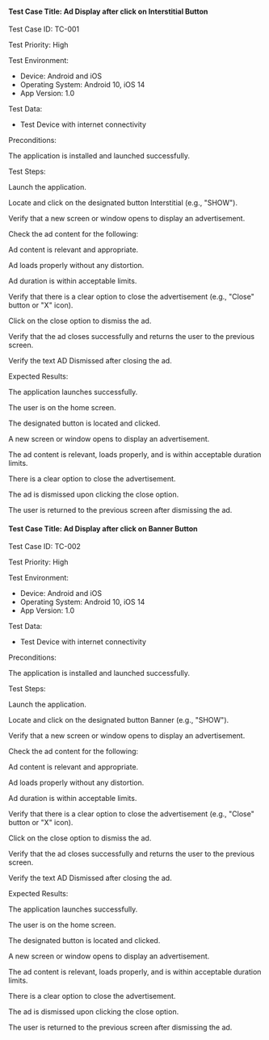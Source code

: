 ﻿#### Test Case Title: Ad Display after click on Interstitial Button

Test Case ID: TC-001

Test Priority: High

Test Environment:

- Device: Android and iOS
- Operating System: Android 10, iOS 14
- App Version: 1.0

Test Data:

- Test Device with internet connectivity

Preconditions:

The application is installed and launched successfully.

Test Steps:

Launch the application.

Locate and click on the designated button Interstitial (e.g., "SHOW").

Verify that a new screen or window opens to display an advertisement.

Check the ad content for the following:

Ad content is relevant and appropriate.

Ad loads properly without any distortion.

Ad duration is within acceptable limits.

Verify that there is a clear option to close the advertisement (e.g., "Close" button or "X" icon).

Click on the close option to dismiss the ad.

Verify that the ad closes successfully and returns the user to the previous screen.

Verify the text AD Dismissed after closing the ad.

Expected Results:

The application launches successfully.

The user is on the home screen.

The designated button is located and clicked.

A new screen or window opens to display an advertisement.

The ad content is relevant, loads properly, and is within acceptable duration limits.

There is a clear option to close the advertisement.

The ad is dismissed upon clicking the close option.

The user is returned to the previous screen after dismissing the ad.

#### Test Case Title: Ad Display after click on Banner Button

Test Case ID: TC-002

Test Priority: High

Test Environment:

- Device: Android and iOS
- Operating System: Android 10, iOS 14
- App Version: 1.0

Test Data:

- Test Device with internet connectivity

Preconditions:

The application is installed and launched successfully.

Test Steps:

Launch the application.

Locate and click on the designated button Banner (e.g., "SHOW").

Verify that a new screen or window opens to display an advertisement.

Check the ad content for the following:

Ad content is relevant and appropriate.

Ad loads properly without any distortion.

Ad duration is within acceptable limits.

Verify that there is a clear option to close the advertisement (e.g., "Close" button or "X" icon).

Click on the close option to dismiss the ad.

Verify that the ad closes successfully and returns the user to the previous screen.

Verify the text AD Dismissed after closing the ad.

Expected Results:

The application launches successfully.

The user is on the home screen.

The designated button is located and clicked.

A new screen or window opens to display an advertisement.

The ad content is relevant, loads properly, and is within acceptable duration limits.

There is a clear option to close the advertisement.

The ad is dismissed upon clicking the close option.

The user is returned to the previous screen after dismissing the ad.
